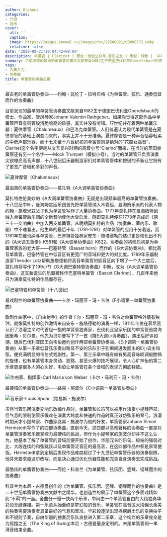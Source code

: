 ```yaml
---
author: Orphéus
categories:
- 介绍
- 音乐
cover:
  alt: ''
  caption: ''
  image: https://images.soomal.cc/images/doc/20200821/00090772.webp
  relative: false
date: '2020-08-21T10:04:42+08:00'
description: 单簧管 | Clarinet | 源自：微信公众号-音乐之友 | 版权：转载 |  平均/总评分：10.00/10
summary: 目前发现的最早的单簧管协奏曲文献来自1682生于德国巴伐利亚Oberelsbach的修士、作曲家、管风琴家Johann Valentin Rathgeber。如果你觉得这部作品中单簧管声音有铜管般清脆嘹亮的质感，其实并没有听错……
tags:
- 古典入门
- 协奏曲
title: 单簧管协奏曲之最
---
```


最古老的单簧管协奏曲――约翰・瓦伦丁・拉特贝格《为单簧管、弦乐、通奏低音而作的协奏曲》

目前发现的最早的单簧管协奏曲文献来自1682生于德国巴伐利亚Oberelsbach的修士、作曲家、管风琴家Johann Valentin Rathgeber。如果你觉得这部作品中单簧管声音有铜管般清脆嘹亮的质感，其实并没有听错。17世纪并存着两种单簧乐器：夏律摩管（Chalumeaux）和巴洛克单簧管。人们普遍认为现代单簧管是在夏律摩管的基础上演变而来的，事实上并不十分准确。夏律摩管是一种声音恬静轻柔的中低声部乐器，而十七末至十八世纪初的单簧管则是绝对的“花腔女高音”，Clarinet这个名字便是从文艺复兴时期的高音小号“Clarino”而来，在当时的英国单簧管还有另一个名字――Mock Trumpet（模拟小号），当时的单簧管只负责演奏尖锐嘹亮高音声部，十八世纪后乐器制造家们对单簧管管体和按键的革新让它拥有了更宽广音域和多彩的声音。

![夏律摩管（Chalumeaux）](https://images.soomal.cc/images/doc/20200821/00090771.webp)





最面熟的单簧管协奏曲――莫扎特《A大调单簧管协奏曲》

莫扎特绝伦美妙的《A大调单簧管协奏曲》无疑是出现频率最高的单簧管协奏曲。十八世纪中叶，曼海姆宫廷乐团首先把单簧管纳入木管组，曼海姆乐派的代表人物约翰・施塔米兹父子也为单簧管写作了大量协奏曲。1777年莫扎特在曼海姆听到融入单簧管后乐团的全新音响使他大受启发，随即莫扎特便在1778年完成的《第三十一交响曲》中加入两支单簧管。从晚期莫扎特的作品（协奏曲、室内乐、歌剧）中不难看出，他生命的最后十年（1781-1791）对单簧管的应用十分着迷，而1781年在维也纳与单簧管、巴塞特管独奏家安东・施塔德勒的结识更是催化出不朽的《A大调五重奏》K581和《A大调单协奏曲》K622。协奏曲的初稿启初是为单簧管家族的老大哥――巴塞特管（Basset horn）而作的《G大调协奏曲》，相比高音单簧管，巴塞特管在中低音区有更宽广的音域和更大的对比度。1789年乐器制造家Theodor Lotz帮助施塔德勒将高音单簧管的低音区向下增了一个大三度后，莫扎特将写作了199小节《G大调巴塞特管协奏曲》中断，改为《A大调单簧管协奏曲》，这支新诞生的乐器被称作巴塞特单簧管（Basset Clarinet），几百年来他只为演奏莫扎特的作品而存在。

![巴塞特管和单簧管（十八世纪）](https://images.soomal.cc/images/doc/20200821/00090772.webp)





最戏剧性的单簧管协奏曲――卡尔・玛丽亚・冯・韦伯《F小调第一单簧管协奏曲》

歌剧作曲家中，《自由射手》的作者卡尔・玛丽亚・冯・韦伯对单簧管格外情有独钟。就像莫扎特的创作激情来自安东・施塔德勒的演奏一样，1811年韦伯在慕尼黑认识了浪漫主义时代首屈一指的单簧管独奏家，巴伐利亚皇家乐团的单簧管首席海因里希・贝尔曼，他先为贝尔曼写下了一首《降E大调小协奏曲》，演出后好评如潮，随后巴伐利亚国王向韦伯邀约创作两部单簧管协奏曲。《E小调第一单簧管协奏曲》从第一乐章低音弦乐奏出略显不安的乐队引子到瞬间迸发而出的E小调主和弦，便充满明显的韦伯式戏剧性。第一、第三乐章中既有如有男高音咏叹调般酣畅的旋律，也有单簧管本身灵动、狡黠、甚至火爆的技巧展现，令人心旷神怡的第二乐章更是很多人的心头好，韦伯让单簧管在各个音域的表现力彻底释放。

![作曲家、指挥家-Carl Maria von Weber（卡尔・马利亚・冯・韦伯）](https://images.soomal.cc/images/doc/20120303/00017357.webp)





最硬核的单簧管协奏曲――路易・施波尔《C小调第一单簧管协奏曲》

![音乐家-Louis Spohr（路易斯・施波尔）](https://images.soomal.cc/images/doc/20120225/00017066_01.webp)





虽然当管乐团演奏交响乐改编作品时，单簧管和长笛可以被用作演奏小提琴声部，但气息的限制使管乐很难在演奏大跨度和快速的作品时真正效仿弦乐的琴弓。浪漫时期天才小提琴家、作曲家路易・施波尔为他的好友，单簧管家Johann Simon Hermstedt写作了的四部协奏曲，直到今天，这四部以高难著称的协奏曲一直是对单簧管演奏家乐器掌控力最硬核的挑战，但作为小提琴家的施波尔却并不这么认为，他基本了解了单簧管的音域后便开始了创作，华丽冗长的乐句、极端的强弱对比、大段连续的和弦跳跃以及单簧管泛音区的最高音，在这四部作品中都是家常便饭。Hermstedt拿到定稿后发现作品难度超过了十九世纪单簧管乐器的演奏极限，他并未要求施波尔改写，而是决心通过优化乐器性能和完善自身演奏去完成挑战。

最酷炫的单簧管协奏曲――阿伦・科普兰《为单簧管、弦乐团、竖琴、钢琴而作的协奏曲》

科普兰为本尼・古德曼创作的《为单簧管、弦乐团、竖琴、钢琴而作的协奏曲》是二十世纪单簧管协奏曲文献中之精华。也创造性的展示了单簧管这个多面戏精如此“不羁”的一面。全曲分一慢一快两个乐章，中间由一个单簧管自由的大段独奏华彩段无缝连接。第一乐章从始至终是梦幻般的音乐，单簧管在高音区大段绵长柔美的独奏需要演奏者具备最好的气息和音准。华彩段逐渐出现摇摆爵士乐的变换拍子和不规则节奏，自由华丽的独奏后乐队直接进入第二乐章，这个绚烂的乐章完全是为摇摆之王（The King of Swing)本尼・古德曼量身定制的。末尾单簧管用一串滑音结束全曲。